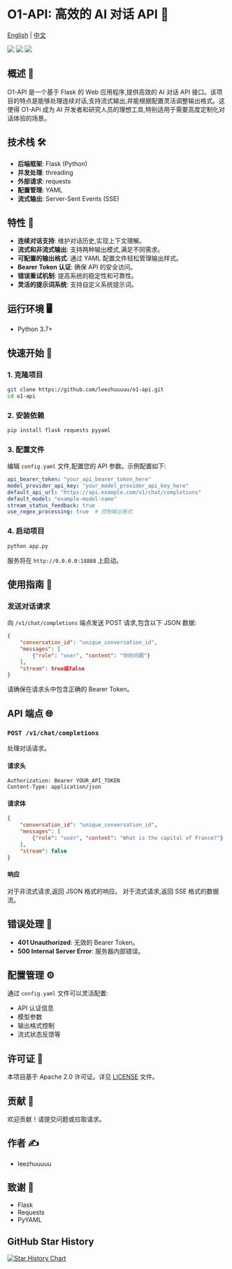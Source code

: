# O1-API: 高效的 AI 对话 API 🚀

[English](README_EN.md) | [中文](README.md)

[![](https://img.shields.io/github/license/leezhuuuuu/o1-api.svg)](LICENSE)
![](https://img.shields.io/github/stars/leezhuuuuu/o1-api.svg)
![](https://img.shields.io/github/forks/leezhuuuuu/o1-api.svg)

## 概述 🌟

O1-API 是一个基于 Flask 的 Web 应用程序,提供高效的 AI 对话 API 接口。该项目的特点是能够处理连续对话,支持流式输出,并能根据配置灵活调整输出格式。这使得 O1-API 成为 AI 开发者和研究人员的理想工具,特别适用于需要高度定制化对话体验的场景。

## 技术栈 🛠️

- **后端框架**: Flask (Python)
- **并发处理**: threading
- **外部请求**: requests
- **配置管理**: YAML
- **流式输出**: Server-Sent Events (SSE)

## 特性 🌈

- **连续对话支持**: 维护对话历史,实现上下文理解。
- **流式和非流式输出**: 支持两种输出模式,满足不同需求。
- **可配置的输出格式**: 通过 YAML 配置文件轻松管理输出样式。
- **Bearer Token 认证**: 确保 API 的安全访问。
- **错误重试机制**: 提高系统的稳定性和可靠性。
- **灵活的提示词系统**: 支持自定义系统提示词。

## 运行环境 🖥️

- Python 3.7+

## 快速开始 🚀

### 1. 克隆项目

```bash
git clone https://github.com/leezhuuuuu/o1-api.git
cd o1-api
```

### 2. 安装依赖

```bash
pip install flask requests pyyaml
```

### 3. 配置文件

编辑 `config.yaml` 文件,配置您的 API 参数。示例配置如下:

```yaml
api_bearer_token: "your_api_bearer_token_here"
model_provider_api_key: "your_model_provider_api_key_here"
default_api_url: "https://api.example.com/v1/chat/completions"
default_model: "example-model-name"
stream_status_feedback: true
use_regex_processing: true  # 控制输出格式
```

### 4. 启动项目

```bash
python app.py
```

服务将在 `http://0.0.0.0:18888` 上启动。

## 使用指南 📖

### 发送对话请求

向 `/v1/chat/completions` 端点发送 POST 请求,包含以下 JSON 数据:

```json
{
    "conversation_id": "unique_conversation_id",
    "messages": [
        {"role": "user", "content": "你的问题"}
    ],
    "stream": true或false
}
```

请确保在请求头中包含正确的 Bearer Token。

## API 端点 🌐

### `POST /v1/chat/completions`

处理对话请求。

#### 请求头

```
Authorization: Bearer YOUR_API_TOKEN
Content-Type: application/json
```

#### 请求体

```json
{
    "conversation_id": "unique_conversation_id",
    "messages": [
        {"role": "user", "content": "What is the capital of France?"}
    ],
    "stream": false
}
```

#### 响应

对于非流式请求,返回 JSON 格式的响应。
对于流式请求,返回 SSE 格式的数据流。

## 错误处理 🚨

- **401 Unauthorized**: 无效的 Bearer Token。
- **500 Internal Server Error**: 服务器内部错误。

## 配置管理 ⚙️

通过 `config.yaml` 文件可以灵活配置:
- API 认证信息
- 模型参数
- 输出格式控制
- 流式状态反馈等

## 许可证 📄

本项目基于 Apache 2.0 许可证。详见 [LICENSE](https://github.com/leezhuuuuu/o1-api/blob/main/LICENSE) 文件。

## 贡献 🤝

欢迎贡献！请提交问题或拉取请求。

## 作者 ✍️

- leezhuuuuu

## 致谢 🙏

- Flask
- Requests
- PyYAML

## GitHub Star History

[![Star History Chart](https://api.star-history.com/svg?repos=leezhuuuuu/o1-api&type=Date)](https://star-history.com/#leezhuuuuu/o1-api&Date)
